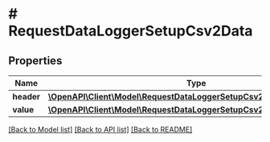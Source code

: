 # # RequestDataLoggerSetupCsv2Data

## Properties

Name | Type | Description | Notes
------------ | ------------- | ------------- | -------------
**header** | [**\OpenAPI\Client\Model\RequestDataLoggerSetupCsv2DataHeaderLocation**](RequestDataLoggerSetupCsv2DataHeaderLocation.md) |  | 
**value** | [**\OpenAPI\Client\Model\RequestDataLoggerSetupCsv2DataValueLocation**](RequestDataLoggerSetupCsv2DataValueLocation.md) |  | 

[[Back to Model list]](../../README.md#documentation-for-models) [[Back to API list]](../../README.md#documentation-for-api-endpoints) [[Back to README]](../../README.md)


